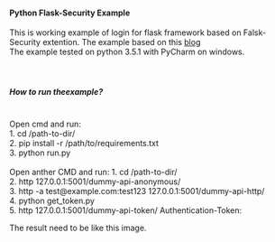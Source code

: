 
<h4>Python Flask-Security Example</h4>
This is working example of login for flask framework based on Falsk-Security extention. The example based on this <a href="http://mandarvaze.github.io/2015/01/token-auth-with-flask-security.html">blog</a><br/>
The example tested on python 3.5.1 with PyCharm on windows.
<br/><br/><br/>
<h5>How to run theexample?</h5>
<br/>
Open cmd and run:<br/>
1. cd /path-to-dir/<br/>
2. pip install -r /path/to/requirements.txt<br/>
3. python run.py<br/>
<br/>
Open anther CMD and run:
1. cd /path-to-dir/<br/>
2. http 127.0.0.1:5001/dummy-api-anonymous/<br/>
3. http -a test@example.com:test123 127.0.0.1:5001/dummy-api-http/<br/>
4. python get_token.py<br/>
5. http 127.0.0.1:5001/dummy-api-token/  Authentication-Token:<token from get_token scirpt><br/>


The result need to be like this image.
